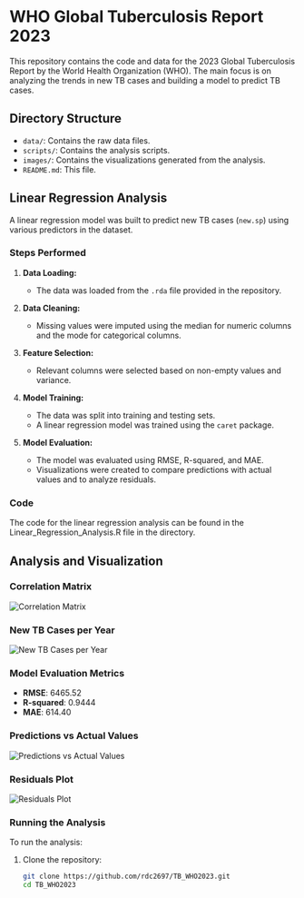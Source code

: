 # WHO Global Tuberculosis Report 2023

This repository contains the code and data for the 2023 Global Tuberculosis Report by the World Health Organization (WHO). The main focus is on analyzing the trends in new TB cases and building a model to predict TB cases.

## Directory Structure

- `data/`: Contains the raw data files.
- `scripts/`: Contains the analysis scripts.
- `images/`: Contains the visualizations generated from the analysis.
- `README.md`: This file.
  
## Linear Regression Analysis

A linear regression model was built to predict new TB cases (`new.sp`) using various predictors in the dataset.

### Steps Performed

1. **Data Loading:**
   - The data was loaded from the `.rda` file provided in the repository.

2. **Data Cleaning:**
   - Missing values were imputed using the median for numeric columns and the mode for categorical columns.

3. **Feature Selection:**
   - Relevant columns were selected based on non-empty values and variance.

4. **Model Training:**
   - The data was split into training and testing sets.
   - A linear regression model was trained using the `caret` package.

5. **Model Evaluation:**
   - The model was evaluated using RMSE, R-squared, and MAE.
   - Visualizations were created to compare predictions with actual values and to analyze residuals.

### Code

The code for the linear regression analysis can be found in the Linear_Regression_Analysis.R file in the directory. 

## Analysis and Visualization

### Correlation Matrix

![Correlation Matrix](https://github.com/user-attachments/assets/95a1ed23-5cfa-40ee-acfe-0781d8c30d3b)

### New TB Cases per Year

![New TB Cases per Year](https://github.com/user-attachments/assets/bdd32c5d-8cc8-49c8-bc58-ab7086b2d60b)

### Model Evaluation Metrics

- **RMSE**: 6465.52
- **R-squared**: 0.9444
- **MAE**: 614.40

### Predictions vs Actual Values

![Predictions vs Actual Values](https://github.com/user-attachments/assets/8ebcf004-7b75-4eaf-ad8f-bd0a3ac1dae7)

### Residuals Plot

![Residuals Plot](https://github.com/user-attachments/assets/e6bf6a71-93a2-4dac-91f0-d1d98c19fce7)

### Running the Analysis

To run the analysis:

1. Clone the repository:
   ```bash
   git clone https://github.com/rdc2697/TB_WHO2023.git
   cd TB_WHO2023

